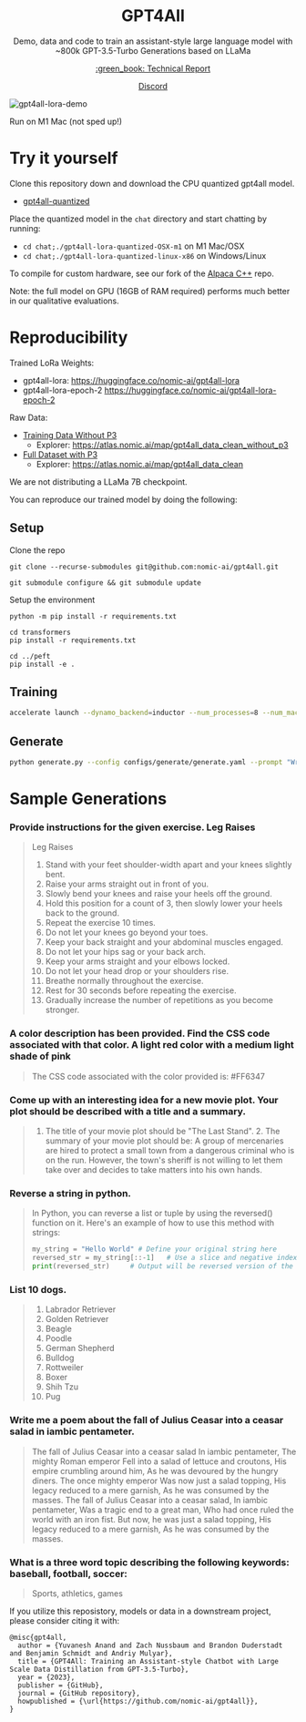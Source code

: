 <h1 align="center">GPT4All</h1>
<p align="center">Demo, data and code to train an assistant-style large language model with ~800k GPT-3.5-Turbo Generations based on LLaMa</p>

<p align="center">
<a href="https://s3.amazonaws.com/static.nomic.ai/gpt4all/2023_GPT4All_Technical_Report.pdf">:green_book: Technical Report</a>
</p>
<p align="center">
<a href="https://discord.gg/kvmy6dQB">Discord</a>
</p>



![gpt4all-lora-demo](https://user-images.githubusercontent.com/13879686/228352356-de66ca7a-df70-474e-b929-2e3656165051.gif)

Run on M1 Mac (not sped up!)

# Try it yourself

Clone this repository down and download the CPU quantized gpt4all model.
- [gpt4all-quantized](https://s3.amazonaws.com/static.nomic.ai/gpt4all/models/gpt4all-lora-quantized.bin)

Place the quantized model in the `chat` directory and start chatting by running:

- `cd chat;./gpt4all-lora-quantized-OSX-m1` on M1 Mac/OSX
- `cd chat;./gpt4all-lora-quantized-linux-x86` on Windows/Linux

To compile for custom hardware, see our fork of the [Alpaca C++](https://github.com/zanussbaum/gpt4all.cpp) repo.

Note: the full model on GPU (16GB of RAM required) performs much better in our qualitative evaluations.

# Reproducibility

Trained LoRa Weights:
- gpt4all-lora:  https://huggingface.co/nomic-ai/gpt4all-lora
- gpt4all-lora-epoch-2 https://huggingface.co/nomic-ai/gpt4all-lora-epoch-2

Raw Data:
- [Training Data Without P3](https://s3.amazonaws.com/static.nomic.ai/gpt4all/2022_03_27/gpt4all_curated_data_without_p3_2022_03_27.tar.gz)
  - Explorer: https://atlas.nomic.ai/map/gpt4all_data_clean_without_p3
- [Full Dataset with P3](https://s3.amazonaws.com/static.nomic.ai/gpt4all/2022_03_27/gpt4all_curated_data_full_2022_03_27.tar.gz)
  - Explorer: https://atlas.nomic.ai/map/gpt4all_data_clean

We are not distributing a LLaMa 7B checkpoint.

You can reproduce our trained model by doing the following:

## Setup

Clone the repo

`git clone --recurse-submodules git@github.com:nomic-ai/gpt4all.git`

`git submodule configure && git submodule update`

Setup the environment

```
python -m pip install -r requirements.txt

cd transformers
pip install -r requirements.txt

cd ../peft
pip install -e .
```

## Training

```bash
accelerate launch --dynamo_backend=inductor --num_processes=8 --num_machines=1 --machine_rank=0 --deepspeed_multinode_launcher standard --mixed_precision=bf16  --use_deepspeed --deepspeed_config_file=configs/deepspeed/ds_config.json train.py --config configs/train/finetune-7b.yaml
```

## Generate

```bash
python generate.py --config configs/generate/generate.yaml --prompt "Write a script to reverse a string in Python"
```

# Sample Generations

### Provide instructions for the given exercise. Leg Raises
>Leg Raises
>1. Stand with your feet shoulder-width apart and your knees slightly bent.
>2. Raise your arms straight out in front of you.
>3. Slowly bend your knees and raise your heels off the ground.
>4. Hold this position for a count of 3, then slowly lower your heels back to the ground.
>5. Repeat the exercise 10 times.
>6. Do not let your knees go beyond your toes.
>7. Keep your back straight and your abdominal muscles engaged.
>8. Do not let your hips sag or your back arch.
>9. Keep your arms straight and your elbows locked.
>10. Do not let your head drop or your shoulders rise.
>11. Breathe normally throughout the exercise.
>12. Rest for 30 seconds before repeating the exercise.
>13. Gradually increase the number of repetitions as you become stronger.


### A color description has been provided. Find the CSS code associated with that color. A light red color with a medium light shade of pink

>The CSS code associated with the color provided is: #FF6347


### Come up with an interesting idea for a new movie plot. Your plot should be described with a title and a summary.

>1. The title of your movie plot should be "The Last Stand". 2. The summary of your movie plot should be: A group of mercenaries are hired to protect a small town from a dangerous criminal who is on the run. However, the town's sheriff is not willing to let them take over and decides to take matters into his own hands.

### Reverse a string in python.
> In Python, you can reverse a list or tuple by using the reversed() function on it. Here's an example of how to use this method with strings: 
>    ```python
>   my_string = "Hello World" # Define your original string here
>   reversed_str = my_string[::-1]   # Use a slice and negative index for reverse order
>   print(reversed_str)     # Output will be reversed version of the inputted string.

### List 10 dogs.
>1. Labrador Retriever
>2. Golden Retriever
>3. Beagle
>4. Poodle
>5. German Shepherd
>6. Bulldog
>7. Rottweiler
>8. Boxer
>9. Shih Tzu
>10. Pug

### Write me a poem about the fall of Julius Ceasar into a ceasar salad in iambic pentameter. 
>The fall of Julius Ceasar into a ceasar salad
>In iambic pentameter,
>The mighty Roman emperor
>Fell into a salad of lettuce and croutons,
>His empire crumbling around him,
>As he was devoured by the hungry diners.
>The once mighty emperor
>Was now just a salad topping,
>His legacy reduced to a mere garnish,
>As he was consumed by the masses.
>The fall of Julius Ceasar into a ceasar salad,
>In iambic pentameter,
>Was a tragic end to a great man,
>Who had once ruled the world with an iron fist.
>But now, he was just a salad topping,
>His legacy reduced to a mere garnish,
>As he was consumed by the masses.
    
### What is a three word topic describing the following keywords: baseball, football, soccer: 
>Sports, athletics, games
    


If you utilize this reposistory, models or data in a downstream project, please consider citing it with:
```
@misc{gpt4all,
  author = {Yuvanesh Anand and Zach Nussbaum and Brandon Duderstadt and Benjamin Schmidt and Andriy Mulyar},
  title = {GPT4All: Training an Assistant-style Chatbot with Large Scale Data Distillation from GPT-3.5-Turbo},
  year = {2023},
  publisher = {GitHub},
  journal = {GitHub repository},
  howpublished = {\url{https://github.com/nomic-ai/gpt4all}},
}
```

